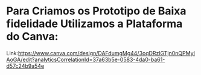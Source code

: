 <h1> Para Criamos os Prototipo de Baixa fidelidade Utilizamos a Plataforma do Canva:</h1>

Link:https://www.canva.com/design/DAFdumgMg44/3oqDRzlGTjn0nQPMyIAoGA/edit?analyticsCorrelationId=37a63b5e-0583-4da0-ba61-d57c24b9a54e

